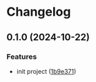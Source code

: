 # Changelog

## 0.1.0 (2024-10-22)


### Features

* init project ([1b9e371](https://github.com/thangved/flexible-rag/commit/1b9e371e01b20f297252ad7846b8989a12b68985))

